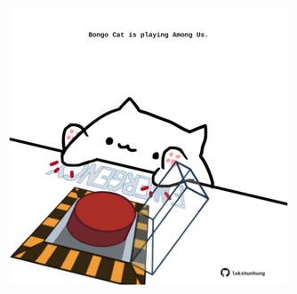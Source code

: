 <!-- built at 27/08/2025, 19:00:35 UTC -->
<p align="center">
  <img width="500" height="500" src="./ReadmeImage.svg">
</p>
